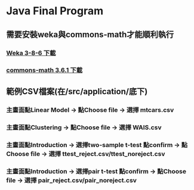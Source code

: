 # Java Final Program

## 需要安裝weka與commons-math才能順利執行

### [Weka 3-8-6 下載](https://prdownloads.sourceforge.net/weka/weka-3-8-6.zip)

### [commons-math 3.6.1 下載](https://dlcdn.apache.org//commons/math/binaries/commons-math3-3.6.1-bin.zip)

## 範例CSV檔案(在/src/application/底下)

### 主畫面點Linear Model    &rarr;   點Choose file  &rarr; 選擇 mtcars.csv 

### 主畫面點Clustering      &rarr;   點Choose file  &rarr; 選擇 WAIS.csv

### 主畫面點Introduction    &rarr;   選擇two-sample t-test 點confirm  &rarr;   點Choose file  &rarr; 選擇 ttest_reject.csv/ttest_noreject.csv

### 主畫面點Introduction    &rarr;   選擇pair t-test 點confirm        &rarr;   點Choose file  &rarr; 選擇 pair_reject.csv/pair_noreject.csv
